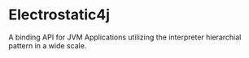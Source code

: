 # Electrostatic4j
A binding API for JVM Applications utilizing the interpreter hierarchial pattern in a wide scale.